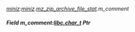 _[miniz](../../modules/miniz/miniz-module.md):[miniz](../../modules/miniz/miniz-module.md).[mz\_zip\_archive\_file\_stat](../../modules/miniz/miniz-mz_zip_archive_file_stat.md).m\_comment_
##### Field m\_comment:[libc.char_t](../../modules/libc/libc-char_t.md) Ptr
